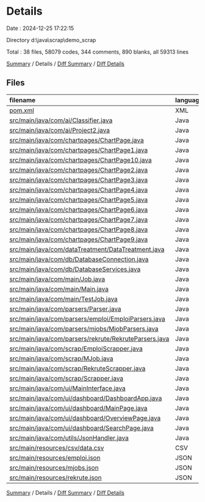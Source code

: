 # Details

Date : 2024-12-25 17:22:15

Directory d:\\java\\scrap\\demo_scrap

Total : 38 files,  58079 codes, 344 comments, 890 blanks, all 59313 lines

[Summary](results.md) / Details / [Diff Summary](diff.md) / [Diff Details](diff-details.md)

## Files
| filename | language | code | comment | blank | total |
| :--- | :--- | ---: | ---: | ---: | ---: |
| [pom.xml](/pom.xml) | XML | 113 | 1 | 24 | 138 |
| [src/main/java/com/ai/Classifier.java](/src/main/java/com/ai/Classifier.java) | Java | 72 | 2 | 18 | 92 |
| [src/main/java/com/ai/Project2.java](/src/main/java/com/ai/Project2.java) | Java | 53 | 10 | 13 | 76 |
| [src/main/java/com/chartpages/ChartPage.java](/src/main/java/com/chartpages/ChartPage.java) | Java | 7 | 0 | 4 | 11 |
| [src/main/java/com/chartpages/ChartPage1.java](/src/main/java/com/chartpages/ChartPage1.java) | Java | 26 | 6 | 19 | 51 |
| [src/main/java/com/chartpages/ChartPage10.java](/src/main/java/com/chartpages/ChartPage10.java) | Java | 40 | 12 | 15 | 67 |
| [src/main/java/com/chartpages/ChartPage2.java](/src/main/java/com/chartpages/ChartPage2.java) | Java | 24 | 5 | 12 | 41 |
| [src/main/java/com/chartpages/ChartPage3.java](/src/main/java/com/chartpages/ChartPage3.java) | Java | 32 | 8 | 17 | 57 |
| [src/main/java/com/chartpages/ChartPage4.java](/src/main/java/com/chartpages/ChartPage4.java) | Java | 34 | 9 | 15 | 58 |
| [src/main/java/com/chartpages/ChartPage5.java](/src/main/java/com/chartpages/ChartPage5.java) | Java | 32 | 6 | 18 | 56 |
| [src/main/java/com/chartpages/ChartPage6.java](/src/main/java/com/chartpages/ChartPage6.java) | Java | 34 | 10 | 14 | 58 |
| [src/main/java/com/chartpages/ChartPage7.java](/src/main/java/com/chartpages/ChartPage7.java) | Java | 40 | 12 | 15 | 67 |
| [src/main/java/com/chartpages/ChartPage8.java](/src/main/java/com/chartpages/ChartPage8.java) | Java | 40 | 12 | 15 | 67 |
| [src/main/java/com/chartpages/ChartPage9.java](/src/main/java/com/chartpages/ChartPage9.java) | Java | 40 | 12 | 15 | 67 |
| [src/main/java/com/dataTreatment/DataTreatment.java](/src/main/java/com/dataTreatment/DataTreatment.java) | Java | 60 | 6 | 13 | 79 |
| [src/main/java/com/db/DatabaseConnection.java](/src/main/java/com/db/DatabaseConnection.java) | Java | 34 | 2 | 10 | 46 |
| [src/main/java/com/db/DatabaseServices.java](/src/main/java/com/db/DatabaseServices.java) | Java | 357 | 20 | 56 | 433 |
| [src/main/java/com/main/Job.java](/src/main/java/com/main/Job.java) | Java | 227 | 4 | 57 | 288 |
| [src/main/java/com/main/Main.java](/src/main/java/com/main/Main.java) | Java | 21 | 47 | 40 | 108 |
| [src/main/java/com/main/TestJob.java](/src/main/java/com/main/TestJob.java) | Java | 57 | 0 | 17 | 74 |
| [src/main/java/com/parsers/Parser.java](/src/main/java/com/parsers/Parser.java) | Java | 398 | 31 | 51 | 480 |
| [src/main/java/com/parsers/emploi/EmploiParsers.java](/src/main/java/com/parsers/emploi/EmploiParsers.java) | Java | 124 | 9 | 34 | 167 |
| [src/main/java/com/parsers/mjobs/MjobParsers.java](/src/main/java/com/parsers/mjobs/MjobParsers.java) | Java | 138 | 11 | 40 | 189 |
| [src/main/java/com/parsers/rekrute/RekruteParsers.java](/src/main/java/com/parsers/rekrute/RekruteParsers.java) | Java | 171 | 12 | 30 | 213 |
| [src/main/java/com/scrap/EmploiScrapper.java](/src/main/java/com/scrap/EmploiScrapper.java) | Java | 117 | 5 | 33 | 155 |
| [src/main/java/com/scrap/MJob.java](/src/main/java/com/scrap/MJob.java) | Java | 143 | 5 | 32 | 180 |
| [src/main/java/com/scrap/RekruteScrapper.java](/src/main/java/com/scrap/RekruteScrapper.java) | Java | 102 | 2 | 14 | 118 |
| [src/main/java/com/scrap/Scrapper.java](/src/main/java/com/scrap/Scrapper.java) | Java | 34 | 0 | 15 | 49 |
| [src/main/java/com/ui/MainInterface.java](/src/main/java/com/ui/MainInterface.java) | Java | 155 | 13 | 28 | 196 |
| [src/main/java/com/ui/dashboard/DashboardApp.java](/src/main/java/com/ui/dashboard/DashboardApp.java) | Java | 127 | 11 | 30 | 168 |
| [src/main/java/com/ui/dashboard/MainPage.java](/src/main/java/com/ui/dashboard/MainPage.java) | Java | 387 | 38 | 98 | 523 |
| [src/main/java/com/ui/dashboard/OverviewPage.java](/src/main/java/com/ui/dashboard/OverviewPage.java) | Java | 237 | 20 | 44 | 301 |
| [src/main/java/com/ui/dashboard/SearchPage.java](/src/main/java/com/ui/dashboard/SearchPage.java) | Java | 81 | 3 | 22 | 106 |
| [src/main/java/com/utils/JsonHandler.java](/src/main/java/com/utils/JsonHandler.java) | Java | 60 | 0 | 11 | 71 |
| [src/main/resources/csv/data.csv](/src/main/resources/csv/data.csv) | CSV | 2,043 | 0 | 1 | 2,044 |
| [src/main/resources/emploi.json](/src/main/resources/emploi.json) | JSON | 13,177 | 0 | 0 | 13,177 |
| [src/main/resources/mjobs.json](/src/main/resources/mjobs.json) | JSON | 7,105 | 0 | 0 | 7,105 |
| [src/main/resources/rekrute.json](/src/main/resources/rekrute.json) | JSON | 32,137 | 0 | 0 | 32,137 |

[Summary](results.md) / Details / [Diff Summary](diff.md) / [Diff Details](diff-details.md)